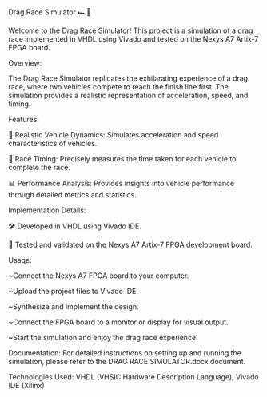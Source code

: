 Drag Race Simulator 🏎️💨

Welcome to the Drag Race Simulator! This project is a simulation of a drag race implemented in VHDL using Vivado and tested on the Nexys A7 Artix-7 FPGA board.


Overview:

The Drag Race Simulator replicates the exhilarating experience of a drag race, where two vehicles compete to reach the finish line first. The simulation provides a realistic representation of acceleration, speed, and timing.

Features:

🚗 Realistic Vehicle Dynamics: Simulates acceleration and speed characteristics of vehicles.

🏁 Race Timing: Precisely measures the time taken for each vehicle to complete the race.

📊 Performance Analysis: Provides insights into vehicle performance through detailed metrics and statistics.


Implementation Details:

🛠️ Developed in VHDL using Vivado IDE.

🧠 Tested and validated on the Nexys A7 Artix-7 FPGA development board.


Usage:

~Connect the Nexys A7 FPGA board to your computer.

~Upload the project files to Vivado IDE.

~Synthesize and implement the design.

~Connect the FPGA board to a monitor or display for visual output.

~Start the simulation and enjoy the drag race experience!

Documentation:
For detailed instructions on setting up and running the simulation, please refer to the DRAG RACE SIMULATOR.docx document.

Technologies Used:
VHDL (VHSIC Hardware Description Language),
Vivado IDE (Xilinx)
